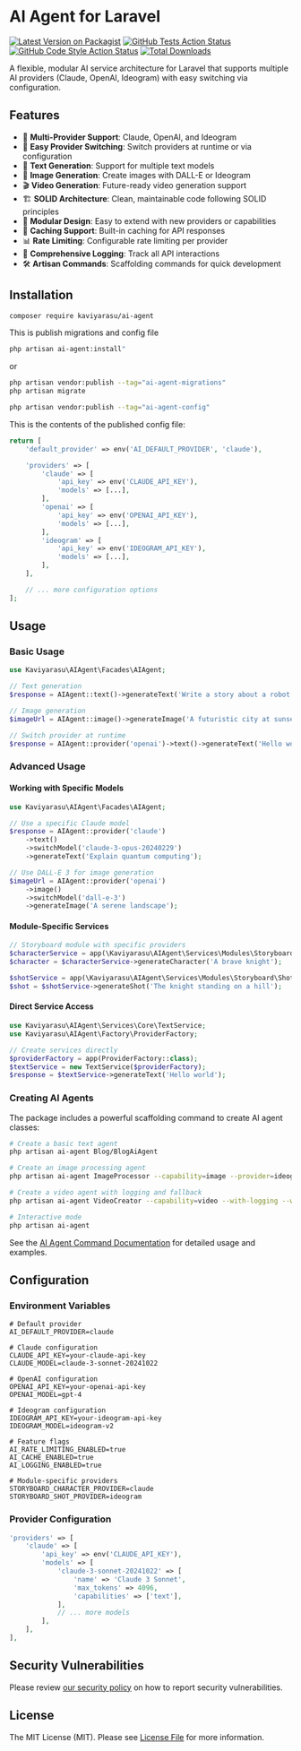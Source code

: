 # AI Agent for Laravel
[![Latest Version on Packagist](https://img.shields.io/packagist/v/kaviyarasu/ai-agent.svg?style=flat-square)](https://packagist.org/packages/kaviyarasu/ai-agent)
[![GitHub Tests Action Status](https://img.shields.io/github/actions/workflow/status/kaviyarasu/ai-agent/run-tests.yml?branch=main&label=tests&style=flat-square)](https://github.com/kaviyarasu/ai-agent/actions?query=workflow%3Arun-tests+branch%3Amain)
[![GitHub Code Style Action Status](https://img.shields.io/github/actions/workflow/status/kaviyarasu/ai-agent/fix-php-code-style-issues.yml?branch=main&label=code%20style&style=flat-square)](https://github.com/kaviyarasu/ai-agent/actions?query=workflow%3A"Fix+PHP+code+style+issues"+branch%3Amain)
[![Total Downloads](https://img.shields.io/packagist/dt/kaviyarasu/ai-agent.svg?style=flat-square)](https://packagist.org/packages/kaviyarasu/ai-agent)

A flexible, modular AI service architecture for Laravel that supports multiple AI providers (Claude, OpenAI, Ideogram) with easy switching via configuration.

## Features

- 🤖 **Multi-Provider Support**: Claude, OpenAI, and Ideogram
- 🔄 **Easy Provider Switching**: Switch providers at runtime or via configuration
- 📝 **Text Generation**: Support for multiple text models
- 🎨 **Image Generation**: Create images with DALL-E or Ideogram
- 🎬 **Video Generation**: Future-ready video generation support
- 🏗️ **SOLID Architecture**: Clean, maintainable code following SOLID principles
- 🔧 **Modular Design**: Easy to extend with new providers or capabilities
- 💾 **Caching Support**: Built-in caching for API responses
- 📊 **Rate Limiting**: Configurable rate limiting per provider
- 📝 **Comprehensive Logging**: Track all API interactions
- 🛠️ **Artisan Commands**: Scaffolding commands for quick development

## Installation

```bash
composer require kaviyarasu/ai-agent
```

This is publish migrations and config file
```bash
php artisan ai-agent:install"
```
or

```bash
php artisan vendor:publish --tag="ai-agent-migrations"
php artisan migrate
```

```bash
php artisan vendor:publish --tag="ai-agent-config"
```

This is the contents of the published config file:

```php
return [
    'default_provider' => env('AI_DEFAULT_PROVIDER', 'claude'),

    'providers' => [
        'claude' => [
            'api_key' => env('CLAUDE_API_KEY'),
            'models' => [...],
        ],
        'openai' => [
            'api_key' => env('OPENAI_API_KEY'),
            'models' => [...],
        ],
        'ideogram' => [
            'api_key' => env('IDEOGRAM_API_KEY'),
            'models' => [...],
        ],
    ],

    // ... more configuration options
];
```

## Usage

### Basic Usage

```php
use Kaviyarasu\AIAgent\Facades\AIAgent;

// Text generation
$response = AIAgent::text()->generateText('Write a story about a robot');

// Image generation
$imageUrl = AIAgent::image()->generateImage('A futuristic city at sunset');

// Switch provider at runtime
$response = AIAgent::provider('openai')->text()->generateText('Hello world');
```

### Advanced Usage

#### Working with Specific Models

```php
use Kaviyarasu\AIAgent\Facades\AIAgent;

// Use a specific Claude model
$response = AIAgent::provider('claude')
    ->text()
    ->switchModel('claude-3-opus-20240229')
    ->generateText('Explain quantum computing');

// Use DALL-E 3 for image generation
$imageUrl = AIAgent::provider('openai')
    ->image()
    ->switchModel('dall-e-3')
    ->generateImage('A serene landscape');
```

#### Module-Specific Services

```php
// Storyboard module with specific providers
$characterService = app(\Kaviyarasu\AIAgent\Services\Modules\Storyboard\CharacterService::class);
$character = $characterService->generateCharacter('A brave knight');

$shotService = app(\Kaviyarasu\AIAgent\Services\Modules\Storyboard\ShotService::class);
$shot = $shotService->generateShot('The knight standing on a hill');
```

#### Direct Service Access

```php
use Kaviyarasu\AIAgent\Services\Core\TextService;
use Kaviyarasu\AIAgent\Factory\ProviderFactory;

// Create services directly
$providerFactory = app(ProviderFactory::class);
$textService = new TextService($providerFactory);
$response = $textService->generateText('Hello world');
```

### Creating AI Agents

The package includes a powerful scaffolding command to create AI agent classes:
```bash
# Create a basic text agent
php artisan ai-agent Blog/BlogAiAgent

# Create an image processing agent
php artisan ai-agent ImageProcessor --capability=image --provider=ideogram

# Create a video agent with logging and fallback
php artisan ai-agent VideoCreator --capability=video --with-logging --with-fallback

# Interactive mode
php artisan ai-agent
```

See the [AI Agent Command Documentation](docs/ai-agent-command.md) for detailed usage and examples.

## Configuration

### Environment Variables

```env
# Default provider
AI_DEFAULT_PROVIDER=claude

# Claude configuration
CLAUDE_API_KEY=your-claude-api-key
CLAUDE_MODEL=claude-3-sonnet-20241022

# OpenAI configuration
OPENAI_API_KEY=your-openai-api-key
OPENAI_MODEL=gpt-4

# Ideogram configuration
IDEOGRAM_API_KEY=your-ideogram-api-key
IDEOGRAM_MODEL=ideogram-v2

# Feature flags
AI_RATE_LIMITING_ENABLED=true
AI_CACHE_ENABLED=true
AI_LOGGING_ENABLED=true

# Module-specific providers
STORYBOARD_CHARACTER_PROVIDER=claude
STORYBOARD_SHOT_PROVIDER=ideogram
```

### Provider Configuration

```php
'providers' => [
    'claude' => [
        'api_key' => env('CLAUDE_API_KEY'),
        'models' => [
            'claude-3-sonnet-20241022' => [
                'name' => 'Claude 3 Sonnet',
                'max_tokens' => 4096,
                'capabilities' => ['text'],
            ],
            // ... more models
        ],
    ],
],
```

## Security Vulnerabilities

Please review [our security policy](../../security/policy) on how to report security vulnerabilities.

## License

The MIT License (MIT). Please see [License File](LICENSE.md) for more information.
